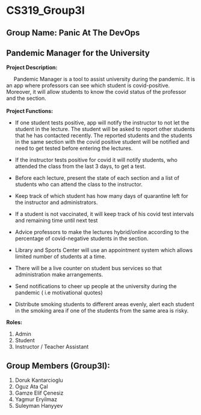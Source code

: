 # CS319_Group3I
## Group Name: Panic At The DevOps
## Pandemic Manager for the University

**Project Description:** 
<br>

&nbsp;&nbsp;&nbsp;&nbsp;
Pandemic Manager is a tool to assist university during the pandemic. It is an app where professors can see which student is covid-positive. Moreover, it will allow students to know the covid status of the professor and the section. 
<br>  
**Project Functions:**

* If one student tests positive, app will notify the instructor to not let the student in the lecture. The student will be asked to report other students that he has contacted recently. The reported students and the students in the same section with the covid positive student will be notified and need to get tested before entering the lectures.

* If the instructor tests positive for covid it will notify students, who attended the class from the last 3 days, to get a test. 

* Before each lecture, present the state of each section and a list of students who can attend the class to the instructor.

* Keep track of which student has how many days of quarantine left for the instructor and administrators.

* If a student is not vaccinated, it will keep track of his covid test intervals and remaining time until next test

* Advice professors to make the lectures hybrid/online according to the percentage of covid-negative students in the section.

* Library and Sports Center will use an appointment system which allows limited number of students at a time.

* There will be a live counter on student bus services so that administration make arrangements. 

* Send notifications to cheer up people at the university during the pandemic ( i.e motivational quotes)

* Distribute smoking students to different areas evenly, alert each student in the smoking area if one of the students from the same area is risky.


**Roles:**
1. Admin
2. Student
3. Instructor / Teacher Assistant

## Group Members (Group3I):
1. Doruk Kantarcioglu
2. Oguz Ata Çal
3. Gamze Elif Çenesiz
4. Yagmur Eryilmaz
5. Suleyman Hanyyev


